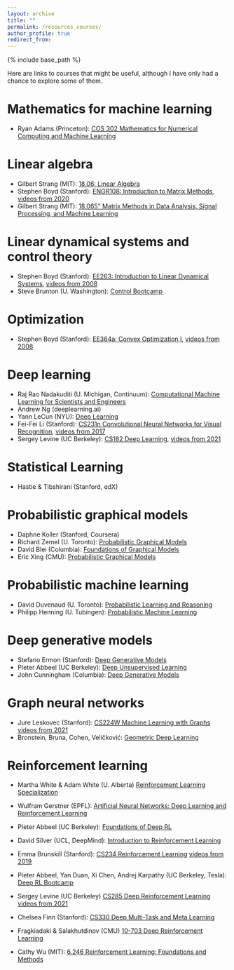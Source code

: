 ```yaml
---
layout: archive
title: ""
permalink: /resources_courses/
author_profile: true
redirect_from:
---
```


{% include base_path %}

Here are links to courses that might be useful, although I have only had a chance to explore some of them. 

# Mathematics for machine learning
* Ryan Adams (Princeton): [COS 302 Mathematics for Numerical Computing and Machine Learning](https://www.cs.princeton.edu/courses/archive/spring21/cos302/)

# Linear algebra
* Gilbert Strang (MIT): [18.06: Linear Algebra](https://ocw.mit.edu/courses/mathematics/18-06-linear-algebra-spring-2010/)
* Stephen Boyd (Stanford): [ENGR108: Introduction to Matrix Methods](https://web.stanford.edu/class/engr108/), [videos from 2020](https://www.youtube.com/playlist?list=PLoROMvodv4rMz-WbFQtNUsUElIh2cPmN9)
* Gilbert Strang (MIT): [18.065" Matrix Methods in Data Analysis, Signal Processing, and Machine Learning](https://ocw.mit.edu/courses/mathematics/18-065-matrix-methods-in-data-analysis-signal-processing-and-machine-learning-spring-2018/)

# Linear dynamical systems and control theory
* Stephen Boyd (Stanford): [EE263: Introduction to Linear Dynamical Systems](http://ee263.stanford.edu/archive/), [videos from 2008](https://www.youtube.com/playlist?list=PL06960BA52D0DB32B)
* Steve Brunton (U. Washington): [Control Bootcamp](https://www.youtube.com/playlist?list=PLMrJAkhIeNNR20Mz-VpzgfQs5zrYi085m)

# Optimization
* Stephen Boyd (Stanford): [EE364a: Convex Optimization I](https://web.stanford.edu/class/ee364a/), [videos from 2008](http://www.youtube.com/view_play_list?p=3940DD956CDF0622)

# Deep learning
* Raj Rao Nadakuditi (U. Michigan, Continuum): [Computational Machine Learning for Scientists and Engineers](https://continuum.engin.umich.edu/programs/jumpstart-ml/)
* Andrew Ng (deeplearning.ai)
* Yann LeCun (NYU): [Deep Learning](https://www.youtube.com/playlist?list=PLLHTzKZzVU9e6xUfG10TkTWApKSZCzuBI)
* Fei-Fei Li (Stanford): [CS231n Convolutional Neural Networks for Visual Recognition](http://cs231n.stanford.edu/index.html), [videos from 2017](https://www.youtube.com/playlist?list=PLC1qU-LWwrF64f4QKQT-Vg5Wr4qEE1Zxk)
* Sergey Levine (UC Berkeley): [CS182 Deep Learning](https://cs182sp21.github.io/), [videos from 2021](https://www.youtube.com/playlist?list=PL_iWQOsE6TfVmKkQHucjPAoRtIJYt8a5A)

# Statistical Learning
* Hastie & Tibshirani (Stanford, edX)

# Probabilistic graphical models
* Daphne Koller (Stanford, Coursera)
* Richard Zemel (U. Toronto): [Probabilistic Graphical Models](http://www.cs.toronto.edu/~zemel/inquiry/courses_home.php?ID=5&SEM=10)
* David Blei (Columbia): [Foundations of Graphical Models](http://www.cs.columbia.edu/~blei/fogm/2019F/index.html)
* Eric Xing (CMU): [Probabilistic Graphical Models](http://www.cs.cmu.edu/~epxing/Class/10708-20/lectures.html)


# Probabilistic machine learning
* David Duvenaud (U. Toronto): [Probabilistic Learning and Reasoning](https://probmlcourse.github.io/csc412/)
* Philipp Henning (U. Tubingen): [Probabilistic Machine Learning](https://www.youtube.com/playlist?list=PL05umP7R6ij1tHaOFY96m5uX3J21a6yNd)

# Deep generative models
* Stefano Ermon (Stanford): [Deep Generative Models](https://deepgenerativemodels.github.io/)
* Pieter Abbeel (UC Berkeley): [Deep Unsupervised Learning](https://sites.google.com/view/berkeley-cs294-158-sp20/home)
* John Cunningham (Columbia): [Deep Generative Models](http://stat.columbia.edu/~cunningham/teaching/GR8201/)
 

# Graph neural networks
* Jure Leskovec (Stanford): [CS224W Machine Learning with Graphs](http://web.stanford.edu/class/cs224w/) [videos from 2021](https://www.youtube.com/watch?v=JAB_plj2rbA&list=PLoROMvodv4rPLKxIpqhjhPgdQy7imNkDn)
* Bronstein, Bruna, Cohen, Veličković: [Geometric Deep Learning](https://geometricdeeplearning.com/lectures/)

# Reinforcement learning
* Martha White & Adam White (U. Alberta) [Reinforcement Learning Specialization](https://www.coursera.org/specializations/reinforcement-learning)
* Wulfram Gerstner (EPFL): [Artificial Neural Networks: Deep Learning and Reinforcement Learning](https://lcnwww.epfl.ch/gerstner/VideoLecturesANN-Gerstner.html)

* Pieter Abbeel (UC Berkeley): [Foundations of Deep RL](https://www.youtube.com/playlist?list=PLwRJQ4m4UJjNymuBM9RdmB3Z9N5-0IlY0)
* David Silver (UCL, DeepMind): [Introduction to Reinforcement Learning](https://deepmind.com/learning-resources/-introduction-reinforcement-learning-david-silver)
* Emma Brunskill (Stanford):  [CS234 Reinforcement Learning](https://web.stanford.edu/class/cs234/) [videos from 2019](https://www.youtube.com/playlist?list=PLoROMvodv4rOSOPzutgyCTapiGlY2Nd8u)
* Pieter Abbeel, Yan Duan, Xi Chen, Andrej Karpathy (UC Berkeley, Tesla): [Deep RL Bootcamp](https://sites.google.com/view/deep-rl-bootcamp/lectures)
* Sergey Levine (UC Berkeley) [CS285 Deep Reinforcement Learning](https://rail.eecs.berkeley.edu/deeprlcourse/) [videos from 2021](https://www.youtube.com/playlist?list=PL_iWQOsE6TfXxKgI1GgyV1B_Xa0DxE5eH)
* Chelsea Finn (Stanford): [CS330 Deep Multi-Task and Meta Learning](https://www.youtube.com/watch?v=0rZtSwNOTQo&list=PLoROMvodv4rMC6zfYmnD7UG3LVvwaITY5)
* Fragkiadaki & Salakhutdinov (CMU) [10-703 Deep Reinforcement Learning](https://cmudeeprl.github.io/703website_f21/)
* Cathy Wu (MIT): [6.246 Reinforcement Learning: Foundations and Methods](https://web.mit.edu/6.246/www/)